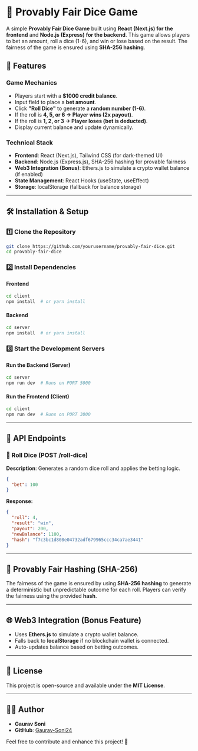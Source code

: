 # 🎲 Provably Fair Dice Game

A simple **Provably Fair Dice Game** built using **React (Next.js) for the frontend** and **Node.js (Express) for the backend**. This game allows players to bet an amount, roll a dice (1-6), and win or lose based on the result. The fairness of the game is ensured using **SHA-256 hashing**.

## 🚀 Features

### **Game Mechanics**

- Players start with a **\$1000 credit balance**.
- Input field to place a **bet amount**.
- Click **"Roll Dice"** to generate a **random number (1-6)**.
- If the roll is **4, 5, or 6 → Player wins (2x payout)**.
- If the roll is **1, 2, or 3 → Player loses (bet is deducted)**.
- Display current balance and update dynamically.

### **Technical Stack**

- **Frontend**: React (Next.js), Tailwind CSS (for dark-themed UI)
- **Backend**: Node.js (Express.js), SHA-256 hashing for provable fairness
- **Web3 Integration (Bonus)**: Ethers.js to simulate a crypto wallet balance (if enabled)
- **State Management**: React Hooks (useState, useEffect)
- **Storage**: localStorage (fallback for balance storage)

---

## 🛠️ Installation & Setup

### **1️⃣ Clone the Repository**

```sh
git clone https://github.com/yourusername/provably-fair-dice.git
cd provably-fair-dice
```

### **2️⃣ Install Dependencies**

#### Frontend

```sh
cd client
npm install  # or yarn install
```

#### Backend

```sh
cd server
npm install  # or yarn install
```

### **3️⃣ Start the Development Servers**

#### Run the Backend (Server)

```sh
cd server
npm run dev  # Runs on PORT 5000
```

#### Run the Frontend (Client)

```sh
cd client
npm run dev  # Runs on PORT 3000
```

---

## 🔗 API Endpoints

### **🎲 Roll Dice (POST /roll-dice)**

**Description**: Generates a random dice roll and applies the betting logic.

```json
{
  "bet": 100
}
```

**Response:**

```json
{
  "roll": 4,
  "result": "win",
  "payout": 200,
  "newBalance": 1100,
  "hash": "f7c3bc1d808e04732adf679965ccc34ca7ae3441"
}
```

---

## 🔐 Provably Fair Hashing (SHA-256)

The fairness of the game is ensured by using **SHA-256 hashing** to generate a deterministic but unpredictable outcome for each roll. Players can verify the fairness using the provided **hash**.

---

## 🌐 Web3 Integration (Bonus Feature)

- Uses **Ethers.js** to simulate a crypto wallet balance.
- Falls back to **localStorage** if no blockchain wallet is connected.
- Auto-updates balance based on betting outcomes.

---

## 📜 License

This project is open-source and available under the **MIT License**.

---

## 👨‍💻 Author

- **Gaurav Soni**
- **GitHub**: [Gaurav-Soni24](https://github.com/Gaurav-Soni24/)

Feel free to contribute and enhance this project! 🚀

